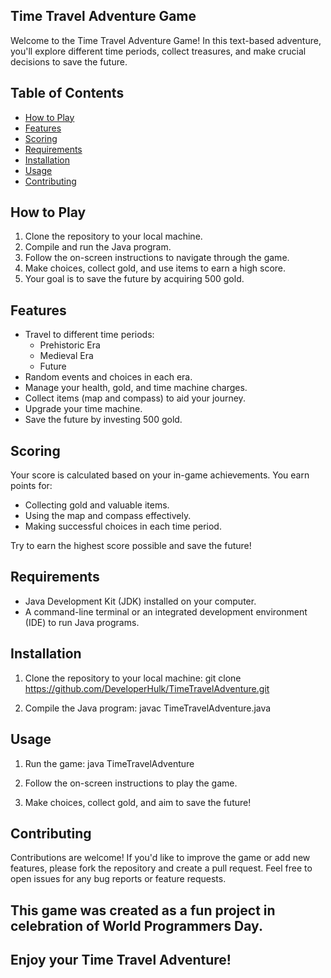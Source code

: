 
## Time Travel Adventure Game

Welcome to the Time Travel Adventure Game! In this text-based adventure, you'll explore different time periods, collect treasures, and make crucial decisions to save the future.

## Table of Contents

- [How to Play](#how-to-play)
- [Features](#features)
- [Scoring](#scoring)
- [Requirements](#requirements)
- [Installation](#installation)
- [Usage](#usage)
- [Contributing](#contributing)

## How to Play

1. Clone the repository to your local machine.
2. Compile and run the Java program.
3. Follow the on-screen instructions to navigate through the game.
4. Make choices, collect gold, and use items to earn a high score.
5. Your goal is to save the future by acquiring 500 gold.

## Features

- Travel to different time periods:
  - Prehistoric Era
  - Medieval Era
  - Future
- Random events and choices in each era.
- Manage your health, gold, and time machine charges.
- Collect items (map and compass) to aid your journey.
- Upgrade your time machine.
- Save the future by investing 500 gold.

## Scoring

Your score is calculated based on your in-game achievements. You earn points for:

- Collecting gold and valuable items.
- Using the map and compass effectively.
- Making successful choices in each time period.

Try to earn the highest score possible and save the future!

## Requirements

- Java Development Kit (JDK) installed on your computer.
- A command-line terminal or an integrated development environment (IDE) to run Java programs.

## Installation

1. Clone the repository to your local machine:  git clone https://github.com/DeveloperHulk/TimeTravelAdventure.git

2. Compile the Java program:
   javac TimeTravelAdventure.java


## Usage

1. Run the game:
   java TimeTravelAdventure


2. Follow the on-screen instructions to play the game.

3. Make choices, collect gold, and aim to save the future!

## Contributing

Contributions are welcome! If you'd like to improve the game or add new features, please fork the repository and create a pull request. Feel free to open issues for any bug reports or feature requests.

## This game was created as a fun project in celebration of World Programmers Day.

## Enjoy your Time Travel Adventure!
